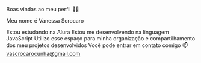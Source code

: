Boas vindas ao meu perfil 💙💙

Meu nome é Vanessa Scrocaro

Estou estudando na Alura
Estou me desenvolvendo na linguagem JavaScript
Utilizo esse espaço para minha organização e compartilhamento dos meu projetos desenvolvidos
Você pode entrar em contato comigo 📫
vascrocarocunha@gmail.com

